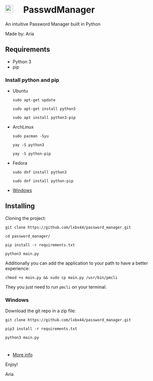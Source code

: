 #  <img src=".icon/icon.ico"  width="25" height="25">ㅤ PasswdManager

An intuitive Password Manager built in Python

Made by: Aria

## Requirements

- Python 3
- pip

### Install python and pip

- Ubuntu

  `sudo apt-get update`
  
  `sudo apt-get install python3`
  
  `sudo apt install python3-pip`


- ArchLinux

  `sudo pacman -Syu`
  
  `yay -S python3`
  
  `yay -S python-pip `


- Fedora

  `sudo dnf install python3`
  
  `sudo dnf install python-pip `

  
- [Windows](https://www.python.org/downloads/)


## Installing

 Cloning the project:

`git clone https://github.com/lxbx44/password_manager.git`

`cd password_manager/`

`pip install -r requirements.txt`

`python3 main.py`

Additionally you can add the application to your path to have a better experience:

`chmod +x main.py && sudo cp main.py /usr/bin/pmcli`

They you just need to run `pmcli` on your terminal.



### Windows

Download the git repo in a zip file:

`git clone https://github.com/lxbx44/password_manager.git`

`pip3 install -r requirements.txt`

`python3 main.py`

#

- [More info](http://www.fibla.es/pm)

Enjoy!

Aria


